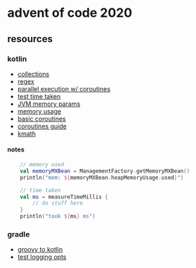 # advent of code 2020


## resources

### kotlin

- [collections](https://kotlinlang.org/docs/reference/collection-operations.html)
- [regex](https://kotlinlang.org/api/latest/jvm/stdlib/kotlin.text/-regex/)
- [parallel execution w/ coroutines](https://jivimberg.io/blog/2018/05/04/parallel-map-in-kotlin/)
- [test time taken](https://kotlinlang.org/api/latest/jvm/stdlib/kotlin.system/measure-time-millis.html)
- [JVM memory params](https://www.baeldung.com/jvm-parameters)
- [memory usage](https://www.baeldung.com/java-heap-memory-api)
- [basic coroutines](https://kotlinlang.org/docs/tutorials/coroutines/coroutines-basic-jvm.html)
- [coroutines guide](https://github.com/Kotlin/kotlinx.coroutines/blob/master/coroutines-guide.md)
- [kmath](https://github.com/mipt-npm/kmath)

#### notes

```kotlin
    // memory used
    val memoryMXBean = ManagementFactory.getMemoryMXBean()
    println("mem: ${memoryMXBean.heapMemoryUsage.used}")

    // time taken
    val ms = measureTimeMillis {
        // do stuff here
    }
    println("took ${ms} ms")
```

### gradle

- [groovy to kotlin](https://docs.gradle.org/nightly/userguide/migrating_from_groovy_to_kotlin_dsl.html)
- [test logging opts](https://docs.gradle.org/current/dsl/org.gradle.api.tasks.testing.logging.TestLogging.html)